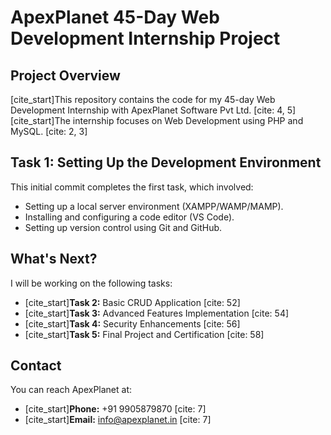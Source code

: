 # ApexPlanet 45-Day Web Development Internship Project

## Project Overview
[cite_start]This repository contains the code for my 45-day Web Development Internship with ApexPlanet Software Pvt Ltd. [cite: 4, 5] [cite_start]The internship focuses on Web Development using PHP and MySQL. [cite: 2, 3]

## Task 1: Setting Up the Development Environment
This initial commit completes the first task, which involved:
- Setting up a local server environment (XAMPP/WAMP/MAMP).
- Installing and configuring a code editor (VS Code).
- Setting up version control using Git and GitHub.

## What's Next?
I will be working on the following tasks:
- [cite_start]**Task 2:** Basic CRUD Application [cite: 52]
- [cite_start]**Task 3:** Advanced Features Implementation [cite: 54]
- [cite_start]**Task 4:** Security Enhancements [cite: 56]
- [cite_start]**Task 5:** Final Project and Certification [cite: 58]

## Contact
You can reach ApexPlanet at:
- [cite_start]**Phone:** +91 9905879870 [cite: 7]
- [cite_start]**Email:** info@apexplanet.in [cite: 7]